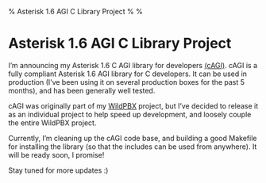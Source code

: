 % Asterisk 1.6 AGI C Library Project
%
%

Asterisk 1.6 AGI C Library Project
==================================

I’m announcing my Asterisk 1.6 C AGI library for developers
[(cAGI)](http://github.com/comradeb14ck/cagi). cAGI is a fully compliant
Asterisk 1.6 AGI library for C developers. It can be used in production
(I’ve been using it on several production boxes for the past 5 months),
and has been generally well tested.

cAGI was originally part of my
[WildPBX](http://github.com/comradeb14ck/wildpbx) project, but I’ve
decided to release it as an individual project to help speed up
development, and loosely couple the entire WildPBX project.

Currently, I’m cleaning up the cAGI code base, and building a good
Makefile for installing the library (so that the includes can be used
from anywhere). It will be ready soon, I promise!

Stay tuned for more updates :)
